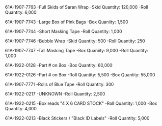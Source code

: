 61A-1907-7763
  -Full Skids of Saran Wrap
  -Skid Quantity: 120,000
  -Roll Quantity: 6,000

61A-1907-7743
  -Large Box of Pink Bags
  -Box Quaniity: 1,500
  
61A-1907-7744
  -Short Masking Tape
  -Roll Quantity: 1,000
  
61A-1907-7746
  -Bubble Wrap
  -Skid Quantity: 500
  -Roll Quantity: 250
  
61A-1907-7747
  -Tall Masking Tape
  -Box Quaniity: 9,000
  -Roll Quantity: 1,000
  
61A-1922-0128
  -Part # on Box
  -Box Quantity: 60,000

61A-1922-0126
  -Part # on Box
  -Roll Quantity: 5,500
  -Box Quantity: 55,000

61A-1907-7771
  -Rolls of Blue Tape
  -Roll Quantity: 300

61A-1922-0217
  -UNKNOWN
  -Roll Quantity: 2,500

61A-1922-0215
  -Box reads "4 X 6 CARD STOCK"
  -Roll Quantity: 1,000
  -Box Quantity: 4,000

61A-1922-0213
  -Black Stickers / "Black ID Labels"
  -Roll Quantity: 5,000

  
